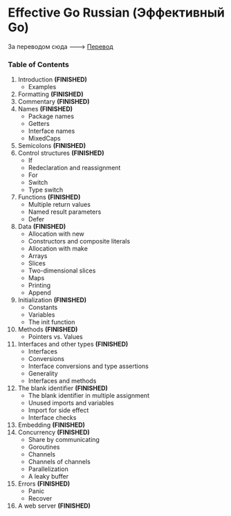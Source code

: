 # Effective Go Russian (Эффективный Go)

За переводом сюда ---> [Перевод](./effective_go_ru.md)

### Table of Contents

1. Introduction **(FINISHED)**
   - Examples
2. Formatting **(FINISHED)**
3. Commentary **(FINISHED)**
4. Names **(FINISHED)**
    - Package names
    - Getters
    - Interface names
    - MixedCaps
5. Semicolons **(FINISHED)**
6. Control structures **(FINISHED)**
    - If
    - Redeclaration and reassignment
    - For
    - Switch
    - Type switch
7. Functions **(FINISHED)**
    - Multiple return values
    - Named result parameters
    - Defer
8. Data **(FINISHED)**
    - Allocation with new 
    - Constructors and composite literals
    - Allocation with make
    - Arrays
    - Slices
    - Two-dimensional slices
    - Maps
    - Printing
    - Append
9. Initialization **(FINISHED)**
    - Constants
    - Variables
    - The init function
10. Methods **(FINISHED)**
    - Pointers vs. Values
11. Interfaces and other types **(FINISHED)**
    - Interfaces
    - Conversions
    - Interface conversions and type assertions
    - Generality
    - Interfaces and methods
12. The blank identifier **(FINISHED)**
    - The blank identifier in multiple assignment
    - Unused imports and variables
    - Import for side effect
    - Interface checks
13. Embedding **(FINISHED)**
14. Concurrency **(FINISHED)**
    - Share by communicating
    - Goroutines
    - Channels
    - Channels of channels
    - Parallelization
    - A leaky buffer
15. Errors **(FINISHED)**
    - Panic
    - Recover
16. A web server **(FINISHED)**